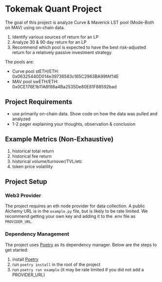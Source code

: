 # Tokemak Quant Project

The goal of this project is analyze Curve & Maverick LST pool (Mode-Both on MAV) using on-chain data. 

  1. Identify various sources of return for an LP
  2. Analyze 30 & 90 day return for an LP 
  3. Recommend which pool is expected to have the best risk-adjusted return for a relatively passive investment strategy

The pools are: 

  * Curve pool stETH/ETH: 0x06325440D014e39736583c165C2963BA99fAf14E
  * MAV pool swETH/ETH: 0x0CE176E1b11A8f88a4Ba2535De80E81F88592bad

## Project Requirements
* use primarily on-chain data. Show code on how the data was pulled and analyzed
* 1-2 pager explaining your thoughts, observation & conclusion

## Example Metrics (Non-Exhaustive)
1. historical total return
2. historical fee return
3. historical volume/turnover/TVL/etc
4. token price volatility

## Project Setup

### Web3 Provider

The project requires an eth node provider for data collection. A public Alchemy URL is in the `example.py` file, but is likely to be rate limited. We recommend getting your own key and adding it to the .env file as `PROVIDER_URL`.

### Dependency Management

The project uses [Poetry](https://python-poetry.org/) as its dependency manager. Below are the steps to get started:

1. install [Poetry](https://python-poetry.org/docs/#installation)
2. run `poetry install` in the root of the project
3. run `poetry run example` (it may be rate limited if you did not add a PROVIDER_URL)

